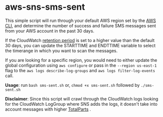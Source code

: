 # aws-sns-sms-sent

This simple script will run through your default AWS region set by the [AWS CLI](https://docs.aws.amazon.com/cli/latest/userguide/cli-chap-configure.html#cli-quick-configuration), and determine the number of success and failure SMS messages sent from your AWS account in the past 30 days.

If the CloudWatch [retention period](https://aws.amazon.com/cloudwatch/faqs/#AWS_resource_and_custom_metrics_monitoring) is set to a higher value than the default 30 days, you can update the STARTTIME and ENDTTIME variable to select the timerange in which you want to scan the messages.

If you are looking for a specific region, you would need to either update the global configuration using ```aws configure``` or pass in the ```--region us-east-1``` flag to the ```aws logs describe-log-groups``` and ```aws logs filter-log-events``` call.

**Usage**: run ```bash sms-sent.sh``` or, ```chmod +x sms-sent.sh``` followed by ```./sms-sent.sh```


**Disclaimer**: Since this script will crawl through the CloudWatch logs looking for the CloudWatch LogGroup where SNS adds the logs, it doesn't take into account messages with higher [TotalParts](https://docs.aws.amazon.com/sns/latest/dg/sms_stats_usage.html#example_report) . 

